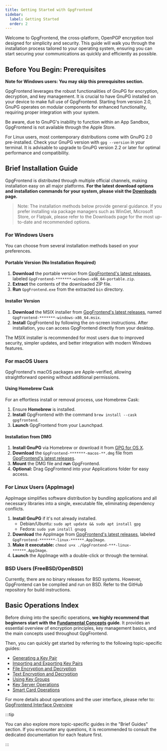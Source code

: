 ```yaml
---
title: Getting Started with GpgFrontend
sidebar:
  label: Getting Started
  order: 2
---
```


Welcome to GpgFrontend, the cross-platform, OpenPGP encryption tool designed for
simplicity and security. This guide will walk you through the installation
process tailored to your operating system, ensuring you can start securing your
communications as quickly and efficiently as possible.

## Before You Begin: Prerequisites

**Note for Windows users: You may skip this prerequisites section.**

GpgFrontend leverages the robust functionalities of GnuPG for encryption,
decryption, and key management. It is crucial to have GnuPG installed on your
device to make full use of GpgFrontend. Starting from version 2.0, GnuPG
operates on modular components for enhanced functionality, requiring proper
integration with your system.

Be aware, due to GnuPG's inability to function within an App Sandbox,
GpgFrontend is not available through the Apple Store.

For Linux users, most contemporary distributions come with GnuPG 2.0
pre-installed. Check your GnuPG version with `gpg --version` in your terminal.
It is advisable to upgrade to GnuPG version 2.2 or later for optimal performance
and compatibility.

## Brief Installation Guide

GpgFrontend is distributed through multiple official channels, making
installation easy on all major platforms. **For the latest download options and
installation commands for your system, please visit the
[Downloads](/overview/downloads) page.**

> Note: The installation methods below provide general guidance. If you prefer
> installing via package managers such as WinGet, Microsoft Store, or Flatpak,
> please refer to the Downloads page for the most up-to-date and recommended
> options.

### For Windows Users

You can choose from several installation methods based on your preferences.

#### Portable Version (No Installation Required)

1. **Download** the portable version from [GpgFrontend's latest
   releases](https://github.com/saturneric/GpgFrontend/releases/latest), labeled
   `GpgFrontend-*******-windows-x86_64-portable.zip`.
2. **Extract** the contents of the downloaded ZIP file.
3. **Run** `GpgFrontend.exe` from the extracted `bin` directory.

#### Installer Version

1. **Download** the MSIX installer from [GpgFrontend's latest
   releases](https://github.com/saturneric/GpgFrontend/releases/latest), named
   `GpgFrontend-*******-windows-x86_64.msix`.
2. **Install** GpgFrontend by following the on-screen instructions. After
   installation, you can access GpgFrontend directly from your desktop.

The MSIX installer is recommended for most users due to improved security,
simpler updates, and better integration with modern Windows features.

### For macOS Users

GpgFrontend's macOS packages are Apple-verified, allowing straightforward
opening without additional permissions.

#### Using Homebrew Cask

For an effortless install or removal process, use Homebrew Cask:

1. Ensure **Homebrew** is installed.
2. **Install** GpgFrontend with the command `brew install --cask gpgfrontend`.
3. **Launch** GpgFrontend from your Launchpad.

#### Installation from DMG

1. **Install GnuPG** via Homebrew or download it from [GPG for OS
   X](https://sourceforge.net/projects/gpgosx/files).
2. **Download** the `GpgFrontend-*******-macos-**.dmg` file from [GpgFrontend's
   latest releases](https://github.com/saturneric/GpgFrontend/releases/latest).
3. **Mount** the DMG file and **run** GpgFrontend.
4. **Optional:** Drag GpgFrontend into your Applications folder for easy access.

### For Linux Users (AppImage)

AppImage simplifies software distribution by bundling applications and all
necessary libraries into a single, executable file, eliminating dependency
conflicts.

1. **Install GnuPG** if it's not already installed.
   - Debian/Ubuntu: `sudo apt update && sudo apt install gpg`
   - Fedora: `sudo yum install gnupg`
2. **Download** the AppImage from [GpgFrontend's latest
   releases](https://github.com/saturneric/GpgFrontend/releases/latest), labeled
   `GpgFrontend-*******-linux-******.AppImage`.
3. **Make it executable:** `chmod u+x ./GpgFrontend-***-linux-******.AppImage`.
4. **Launch** the AppImage with a double-click or through the terminal.

### BSD Users (FreeBSD/OpenBSD)

Currently, there are no binary releases for BSD systems. However, GpgFrontend
can be compiled and run on BSD. Refer to the GitHub repository for build
instructions.

## Basic Operations Index

Before diving into the specific operations, **we highly recommend that beginners
start with the [Fundamental Concepts](/guides/fundamental-concepts/) guide**. It
provides an essential overview of encryption principles, key management basics,
and the main concepts used throughout GpgFrontend.

Then, you can quickly get started by referring to the following topic-specific
guides:

- [Generating a Key Pair](/guides/generate-key/)
- [Importing and Exporting Key Pairs](/guides/import-export-key-pair/)
- [File Encryption and Decryption](/guides/file-operations/)
- [Text Encryption and Decryption](/guides/text-opetations/)
- [Using Key Groups](/guides/key-group/)
- [Key Server Operations](/guides/key-server-operations/)
- [Smart Card Operations](/guides/smart-card/)

For more details about operations and the user interface, please refer to:
[GpgFrontend Interface Overview](/guides/understand-interface/)

:::tip

You can also explore more topic-specific guides in the "Brief Guides" section.
If you encounter any questions, it is recommended to consult the dedicated
documentation for each feature first.

:::
